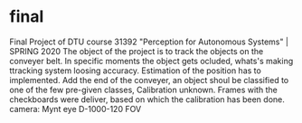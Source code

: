 # final
Final Project of DTU course 31392 "Perception for Autonomous Systems" | SPRING 2020
The object of the project is to track the objects on the conveyer belt. In specific moments the object gets ocluded, whats's making ttracking system loosing accuracy.
Estimation of the position has to implemented.
Add the end of the conveyer, an object shoul be classified to one of the few pre-given classes,
Calibration unknown. Frames with the checkboards were deliver, based on which the calibration has been done.
camera: Mynt eye D-1000-120 FOV

